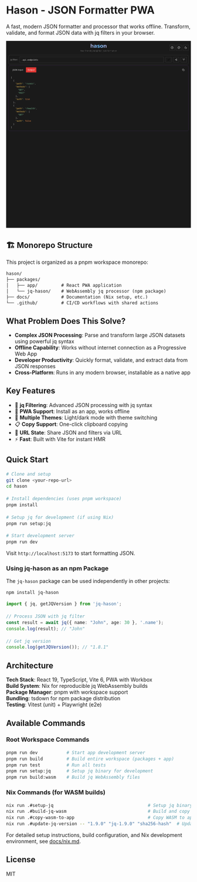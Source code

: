 # Hason - JSON Formatter PWA

A fast, modern JSON formatter and processor that works offline. Transform, validate, and format JSON data with jq filters in your browser.

![Hason JSON Formatter Screenshot](packages/app/src/assets/hason-screenshot.png)

## 🏗️ Monorepo Structure

This project is organized as a pnpm workspace monorepo:

```
hason/
├── packages/
│   ├── app/         # React PWA application  
│   └── jq-hason/    # WebAssembly jq processor (npm package)
├── docs/            # Documentation (Nix setup, etc.)
└── .github/         # CI/CD workflows with shared actions
```

## What Problem Does This Solve?

- **Complex JSON Processing**: Parse and transform large JSON datasets using powerful jq syntax
- **Offline Capability**: Works without internet connection as a Progressive Web App
- **Developer Productivity**: Quickly format, validate, and extract data from JSON responses
- **Cross-Platform**: Runs in any modern browser, installable as a native app

## Key Features

- 🔄 **jq Filtering**: Advanced JSON processing with jq syntax
- 📱 **PWA Support**: Install as an app, works offline  
- 🎨 **Multiple Themes**: Light/dark mode with theme switching
- 📋 **Copy Support**: One-click clipboard copying
- 🔗 **URL State**: Share JSON and filters via URL
- ⚡ **Fast**: Built with Vite for instant HMR

## Quick Start

```bash
# Clone and setup
git clone <your-repo-url>
cd hason

# Install dependencies (uses pnpm workspace)
pnpm install

# Setup jq for development (if using Nix)
pnpm run setup:jq

# Start development server
pnpm run dev
```

Visit `http://localhost:5173` to start formatting JSON.

### Using jq-hason as an npm Package

The `jq-hason` package can be used independently in other projects:

```bash
npm install jq-hason
```

```typescript
import { jq, getJQVersion } from 'jq-hason';

// Process JSON with jq filter
const result = await jq({ name: "John", age: 30 }, '.name');
console.log(result); // "John"

// Get jq version
console.log(getJQVersion()); // "1.8.1"
```

## Architecture

**Tech Stack**: React 19, TypeScript, Vite 6, PWA with Workbox  
**Build System**: Nix for reproducible jq WebAssembly builds  
**Package Manager**: pnpm with workspace support  
**Bundling**: tsdown for npm package distribution  
**Testing**: Vitest (unit) + Playwright (e2e)

## Available Commands

### Root Workspace Commands
```bash
pnpm run dev           # Start app development server
pnpm run build         # Build entire workspace (packages + app)
pnpm run test          # Run all tests
pnpm run setup:jq      # Setup jq binary for development
pnpm run build:wasm    # Build jq WebAssembly files
```

### Nix Commands (for WASM builds)
```bash
nix run .#setup-jq                                    # Setup jq binary
nix run .#build-jq-wasm                               # Build and copy WASM files
nix run .#copy-wasm-to-app                            # Copy WASM to app
nix run .#update-jq-version -- "1.9.0" "jq-1.9.0" "sha256-hash"  # Update jq version
```

For detailed setup instructions, build configuration, and Nix development environment, see [docs/nix.md](docs/nix.md).

## License

MIT